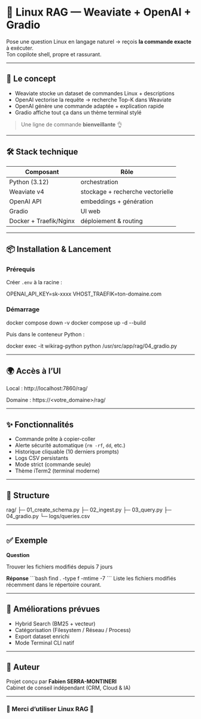 # 🐧 Linux RAG — Weaviate + OpenAI + Gradio

Pose une question Linux en langage naturel → reçois **la commande exacte** à exécuter.  
Ton copilote shell, propre et rassurant.

---

## 🚀 Le concept

- Weaviate stocke un dataset de commandes Linux + descriptions
- OpenAI vectorise la requête → recherche Top-K dans Weaviate
- OpenAI génère une commande adaptée + explication rapide
- Gradio affiche tout ça dans un thème terminal stylé

> Une ligne de commande **bienveillante** 👌

---

## 🛠️ Stack technique

| Composant | Rôle |
|----------|------|
| Python (3.12) | orchestration |
| Weaviate v4 | stockage + recherche vectorielle |
| OpenAI API | embeddings + génération |
| Gradio | UI web |
| Docker + Traefik/Nginx | déploiement & routing |

---

## 📦 Installation & Lancement

### Prérequis

Créer `.env` à la racine :

OPENAI_API_KEY=sk-xxxx
VHOST_TRAEFIK=ton-domaine.com


### Démarrage

docker compose down -v
docker compose up -d --build


Puis dans le conteneur Python :

docker exec -it wikirag-python python /usr/src/app/rag/04_gradio.py


---

## 🌍 Accès à l’UI

Local :
http://localhost:7860/rag/

Domaine :
https://<votre_domaine>/rag/

---

## ✨ Fonctionnalités

- Commande prête à copier-coller
- Alerte sécurité automatique (`rm -rf`, `dd`, etc.)
- Historique cliquable (10 derniers prompts)
- Logs CSV persistants
- Mode strict (commande seule)
- Thème iTerm2 (terminal moderne)

---

## 📁 Structure

rag/
├─ 01_create_schema.py
├─ 02_ingest.py
├─ 03_query.py
├─ 04_gradio.py
└─ logs/queries.csv

---

## ✅ Exemple

**Question**

Trouver les fichiers modifiés depuis 7 jours


**Réponse**
\`\`\`bash
find . -type f -mtime -7
\`\`\`
Liste les fichiers modifiés récemment dans le répertoire courant.

---

## 🔮 Améliorations prévues

- Hybrid Search (BM25 + vecteur)
- Catégorisation (Filesystem / Réseau / Process)
- Export dataset enrichi
- Mode Terminal CLI natif

---

## 👤 Auteur

Projet conçu par **Fabien SERRA-MONTINERI**  
Cabinet de conseil indépendant (CRM, Cloud & IA)

---

### 🐧 Merci d’utiliser Linux RAG 🎉